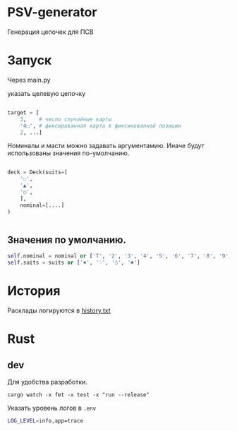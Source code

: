 # PSV-generator
 Генерация цепочек для ПСВ

# Запуск
Через main.py

указать целевую цепочку
```python

target = [
    3,    # число случайные карты
    '4☐', # фиксированная карта в фиксинованной позиции
    2, ...]

```

Номиналы и масти можно задавать аргументамию. Иначе будут использованы значения по-умолчанию.

```python

deck = Deck(suits=[
    '☐',
    '▲',
    '○',
    ],
    nominal=[....]
)



```



## Значения по умолчанию.

```python
self.nominal = nominal or ['T', '2', '3', '4', '5', '6', '7', '8', '9', '10', 'ß', 'λ', '♛']
self.suits = suits or ['♠', '♡', '◊', '♣']
```

# История
Расклады логируются в [history.txt](history.txt) 



# Rust
## dev

Для удобства разработки.

```terminal
cargo watch -x fmt -x test -x "run --release"
```

Указать уровень логов в `.env`

```bash
LOG_LEVEL=info,app=trace
```
